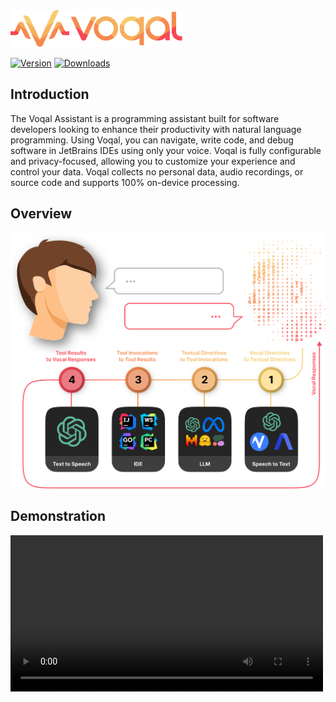<img src='.github/media/logo-horizontal-text.svg' width='275'>

[![Version](https://img.shields.io/jetbrains/plugin/v/23086-voqal-assistant.svg)](https://plugins.jetbrains.com/plugin/23086-voqal-assistant)
[![Downloads](https://img.shields.io/jetbrains/plugin/d/23086-voqal-assistant.svg)](https://plugins.jetbrains.com/plugin/23086-voqal-assistant)

## Introduction

<!-- Plugin description -->

The Voqal Assistant is a programming assistant built for software developers looking to enhance their productivity with
natural language programming. Using Voqal, you can navigate, write code, and debug software in JetBrains IDEs using only
your voice. Voqal is fully configurable and privacy-focused, allowing you to customize your experience and control your
data. Voqal collects no personal data, audio recordings, or source code and supports 100% on-device processing.

<!-- Plugin description end -->

## Overview

<img src='.github/media/fully_configurable.svg' width='600'>

## Demonstration

<video src="https://github.com/voqal/voqal/assets/150201955/43b6dc68-e691-400c-81f2-0fb28c90fceb" width="500" />
